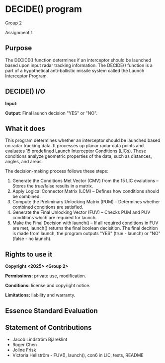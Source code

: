 # DECIDE() program
Group 2

Assignment 1

## Purpose
The DECIDE() function determines if an interceptor should be launched based upon input radar tracking information. The DECIDE() function is a part of a hypothetical anti-ballistic missile system called the Launch Interceptor Program.

## DECIDE() I/O
__Input__: 

__Output__: Final launch decision "YES" or "NO".

## What it does
This program determines whether an interceptor should be launched based on radar tracking data. It processes up planar radar data points and evaluates 15 predefined Launch Interceptor Conditions (LICs). These conditions analyze geometric properties of the data, such as distances, angles, and areas.

The decision-making process follows these steps:
1. Generate the Conditions Met Vector (CMV) from the 15 LIC evalutions – Stores the true/false results in a matrix.
2. Apply Logical Connector Matrix (LCM) – Defines how conditions should be combined.
3. Compute the Preliminary Unlocking Matrix (PUM) – Determines whether combined conditions are satisfied.
4. Generate the Final Unlocking Vector (FUV) – Checks PUM and PUV conditions which are required for launch.
5. Make the Final Decision with launch() – If all required conditions in FUV are met, launch() returns the final boolean decisition. The final decition is made from launch, the program outputs "YES" (true - launch) or "NO" (false - no launch).

## Rights to use it
__Copyright <2025> <Group 2>__

__Permissions:__ private use, modification.

__Conditions:__ license and copyright notice.

__Limitations:__ liability and warranty.


## Essence Standard Evaluation

## Statement of Contributions
- Jacob Lindström Bjäreklint
- Roger Chen
- Joline Frisk
- Victoria Hellström - FUV(), launch(), con6 in LIC, tests, README
